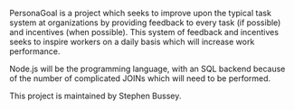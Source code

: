 PersonaGoal is a project which seeks to improve upon the typical task system at organizations by providing feedback to every task (if possible) and incentives (when possible). This system of feedback and incentives seeks to inspire workers on a daily basis which will increase work performance.

Node.js will be the programming language, with an SQL backend because of the number of complicated JOINs which will need to be performed.

This project is maintained by Stephen Bussey.